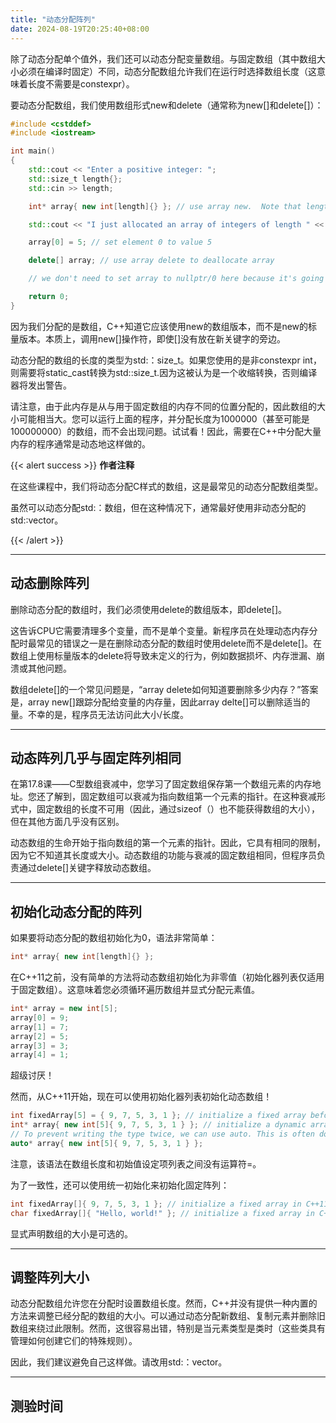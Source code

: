 ```yaml
---
title: "动态分配阵列"
date: 2024-08-19T20:25:40+08:00
---
```


除了动态分配单个值外，我们还可以动态分配变量数组。与固定数组（其中数组大小必须在编译时固定）不同，动态分配数组允许我们在运行时选择数组长度（这意味着长度不需要是constexpr）。

要动态分配数组，我们使用数组形式new和delete（通常称为new[]和delete[]）：

```C++
#include <cstddef>
#include <iostream>

int main()
{
    std::cout << "Enter a positive integer: ";
    std::size_t length{};
    std::cin >> length;

    int* array{ new int[length]{} }; // use array new.  Note that length does not need to be constant!

    std::cout << "I just allocated an array of integers of length " << length << '\n';

    array[0] = 5; // set element 0 to value 5

    delete[] array; // use array delete to deallocate array

    // we don't need to set array to nullptr/0 here because it's going out of scope immediately after this anyway

    return 0;
}
```

因为我们分配的是数组，C++知道它应该使用new的数组版本，而不是new的标量版本。本质上，调用new[]操作符，即使[]没有放在新关键字的旁边。

动态分配的数组的长度的类型为std:：size_t。如果您使用的是非constexpr int，则需要将static_cast转换为std::size_t.因为这被认为是一个收缩转换，否则编译器将发出警告。

请注意，由于此内存是从与用于固定数组的内存不同的位置分配的，因此数组的大小可能相当大。您可以运行上面的程序，并分配长度为1000000（甚至可能是100000000）的数组，而不会出现问题。试试看！因此，需要在C++中分配大量内存的程序通常是动态地这样做的。

{{< alert success >}}
**作者注释**

在这些课程中，我们将动态分配C样式的数组，这是最常见的动态分配数组类型。

虽然可以动态分配std:：数组，但在这种情况下，通常最好使用非动态分配的std:∶vector。

{{< /alert >}}

***
## 动态删除阵列

删除动态分配的数组时，我们必须使用delete的数组版本，即delete[]。

这告诉CPU它需要清理多个变量，而不是单个变量。新程序员在处理动态内存分配时最常见的错误之一是在删除动态分配的数组时使用delete而不是delete[]。在数组上使用标量版本的delete将导致未定义的行为，例如数据损坏、内存泄漏、崩溃或其他问题。

数组delete[]的一个常见问题是，“array delete如何知道要删除多少内存？”答案是，array new[]跟踪分配给变量的内存量，因此array delte[]可以删除适当的量。不幸的是，程序员无法访问此大小/长度。

***
## 动态阵列几乎与固定阵列相同

在第17.8课——C型数组衰减中，您学习了固定数组保存第一个数组元素的内存地址。您还了解到，固定数组可以衰减为指向数组第一个元素的指针。在这种衰减形式中，固定数组的长度不可用（因此，通过sizeof（）也不能获得数组的大小），但在其他方面几乎没有区别。

动态数组的生命开始于指向数组的第一个元素的指针。因此，它具有相同的限制，因为它不知道其长度或大小。动态数组的功能与衰减的固定数组相同，但程序员负责通过delete[]关键字释放动态数组。

***
## 初始化动态分配的阵列

如果要将动态分配的数组初始化为0，语法非常简单：

```C++
int* array{ new int[length]{} };
```

在C++11之前，没有简单的方法将动态数组初始化为非零值（初始化器列表仅适用于固定数组）。这意味着您必须循环遍历数组并显式分配元素值。

```C++
int* array = new int[5];
array[0] = 9;
array[1] = 7;
array[2] = 5;
array[3] = 3;
array[4] = 1;
```

超级讨厌！

然而，从C++11开始，现在可以使用初始化器列表初始化动态数组！

```C++
int fixedArray[5] = { 9, 7, 5, 3, 1 }; // initialize a fixed array before C++11
int* array{ new int[5]{ 9, 7, 5, 3, 1 } }; // initialize a dynamic array since C++11
// To prevent writing the type twice, we can use auto. This is often done for types with long names.
auto* array{ new int[5]{ 9, 7, 5, 3, 1 } };
```

注意，该语法在数组长度和初始值设定项列表之间没有运算符=。

为了一致性，还可以使用统一初始化来初始化固定阵列：

```C++
int fixedArray[]{ 9, 7, 5, 3, 1 }; // initialize a fixed array in C++11
char fixedArray[]{ "Hello, world!" }; // initialize a fixed array in C++11
```

显式声明数组的大小是可选的。

***
## 调整阵列大小

动态分配数组允许您在分配时设置数组长度。然而，C++并没有提供一种内置的方法来调整已经分配的数组的大小。可以通过动态分配新数组、复制元素并删除旧数组来绕过此限制。然而，这很容易出错，特别是当元素类型是类时（这些类具有管理如何创建它们的特殊规则）。

因此，我们建议避免自己这样做。请改用std:：vector。

***
## 测验时间

